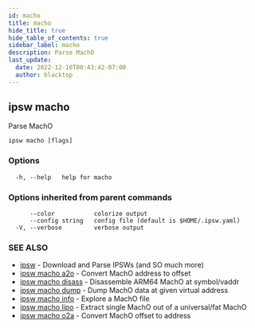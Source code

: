 ```yaml
---
id: macho
title: macho
hide_title: true
hide_table_of_contents: true
sidebar_label: macho
description: Parse MachO
last_update:
  date: 2022-12-10T00:43:42-07:00
  author: blacktop
---
```

## ipsw macho

Parse MachO

```
ipsw macho [flags]
```

### Options

```
  -h, --help   help for macho
```

### Options inherited from parent commands

```
      --color           colorize output
      --config string   config file (default is $HOME/.ipsw.yaml)
  -V, --verbose         verbose output
```

### SEE ALSO

* [ipsw](/docs/cli/ipsw)	 - Download and Parse IPSWs (and SO much more)
* [ipsw macho a2o](/docs/cli/ipsw/macho/a2o)	 - Convert MachO address to offset
* [ipsw macho disass](/docs/cli/ipsw/macho/disass)	 - Disassemble ARM64 MachO at symbol/vaddr
* [ipsw macho dump](/docs/cli/ipsw/macho/dump)	 - Dump MachO data at given virtual address
* [ipsw macho info](/docs/cli/ipsw/macho/info)	 - Explore a MachO file
* [ipsw macho lipo](/docs/cli/ipsw/macho/lipo)	 - Extract single MachO out of a universal/fat MachO
* [ipsw macho o2a](/docs/cli/ipsw/macho/o2a)	 - Convert MachO offset to address

